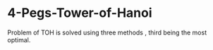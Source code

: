 # 4-Pegs-Tower-of-Hanoi
Problem of TOH is solved using three methods , third being the most optimal.
